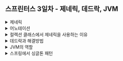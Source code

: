 ## 스프린터스 3일차 - 제네릭, 데드락, JVM
<details>
<summary>제네릭</summary>
<div markdown="1">
- 자바 1.5에서 추가됨. 데이터의 타입을 일반화 한다는 의미로, 클래스나 메소드에서 사용할 내부 데이터 타입을 클래스 내부가 아닌 외부에서 사용자에게 지정되는 것을 의미한다.
컴파일 시 타입 검사를 할 수 있게 되고, 이는 1. 클래스나 메소드 내부에서 사용되는 객체의 타입 안정성을 높일 수 있고, 2. 반환값에 대한 타입 변환민 타입 체크를
별도로 할 필요가 없다는 점이다.
** 개념 추가 : 타입의 경계를 지정하고, 컴파일 시에 해당 타입으로 형변환하여 매개변수화 된 유형을 삭제하는 것임.
** 추가 : 이전에는 Object로 리턴했으나 리턴 후 원하는 타입으로 다시 변경해야되고, 여기서 오류가 발생할 가능성이 있었다. 이러한 리스크를 줄이고, 번거로운 작업이 생략된다.
</div>
</details>
<details>
<summary>어노테이션</summary>
<div markdown="1">
- 자바 1.5에서 추가됨. 어노테이션은 프로그램 소스코드 안에 다른 프로그램을 위한 정보를 미리 약속된 형식으로 포함시킨 것이며 메타데이터의 한 형태이다.
주석처럼 프로그래밍 언어에는 영향을 미치지 않지만, 다른 프로그램에 유용한 정보를 제공할 수 있다.
1. 컴파일러에게 정보를 제공하며 에러를 감지하거나, 문법 체크 가능하도록 정보를 제공
2. SW 개발툴이 빌드나 컴파일 시 코드, xml파일 등을 생성할 수 있게 정보 제공
3. 실행 시 특정 기능을 실행하도록 정보 제공
@Override, @Deprecated, @Target...
</div>
</details>
<details>
<summary>컬렉션 클래스에서 제네릭을 사용하는 이유</summary>
<div markdown="1">
제네릭이 도입되기 이전에는 컬렉션에서 꺼낼 때마다 Object에서 형변환을 해줬어야 했지만, 제네릭이 도입되고 난 후에는 타입만 알려주면
형변환이 컴파일시 컴파일러가 알아서 진행해준다. 추가적으로 타입 안정성까지 가져가기 때문에, 컬렉션에서 제네릭을 사용한다.
</div>
</details>
<details>
<summary>데드락과 해결방법</summary>
<div markdown="1">
 데드락은 교착상태를 말하며, 멀티 프로그래밍 환경에서 한정된 자원을 사용하기 위해 요청하다가 무한정한 기다림 상태에 빠지는 것을 말한다.
상호배제, 점유 대기, 비선점, 순환대기라는 4가지 조건이 동시에 성립해야 발생한다.
해결방법은 예방, 회피, 탐지, 회복의 4가지 방법이 있다. 예방은 말그대로 미리 교착상태가 발생하는 조건 중 하나를 제거함으로써 예방하는 것이나 자원낭비가 심하다.
회피는 프로세스의 자원 요구 시 시스템이 자원할당 후의 상태를 미리 확인하여 회피하는 방법이나 오버헤드가 많이 발생한다.
탐지는 데드락이 발생 후에 자원할당 그래프를 통해 교착 상태를 파악하여 해결하는 것이나, 자원 요청시마다 탐지를 하게되면 마찬가지로 오버헤드가 많이 발생한다.
회복은 교착 상태를 일으킨 프로세스를 종료하거나 할당된 자원을 해제하면서 해결하는 것이다. 자원을 뺏긴 프로세스의 경우 강제종류 이후에 재시작이되고, 자원을 강제로 가져온다. ** 추가로 정리
</div>
</details>
<details>
<summary>JVM의 역할</summary>
<div markdown="1">
JVM은 Java Virtual Machine의 약어로 2가지 역할을 한다.
1. 자바 컴파일러가 변환시켜준 바이트 코드를 운영체제가 이해할 수 있도록 해석
2. 가비지 컬렉터를 통해서 메모리 관리, 해제를 진행
</div>
</details>
<details>
<summary>스프링에서 싱글톤 패턴</summary>
<div markdown="1">
싱글톤 패턴은 생성자의 호출이 여러번 되더라도, 최초 생성시 한개의 객체가 생성된 후에는 추가 객체의 생성없이 기존 객체를 리턴해주는 디자인 패턴을 의미한다.
DI의 요청 회수가 많아질 수록 생성자를 통한 호출로 객체 생성이 많아지며, 이는 메모리 낭비로 연결된다. 싱글톤 패턴을 사용시 이런 메모리 낭비를 막을 수 있다.
</div>
</details>
